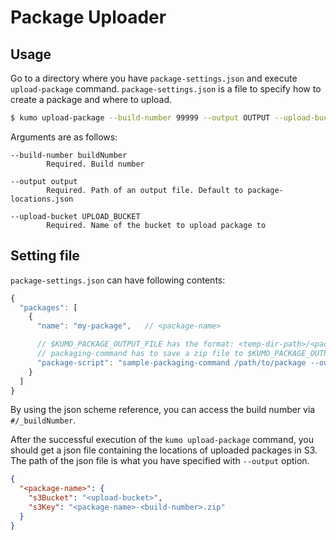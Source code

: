 
# Package Uploader

## Usage

Go to a directory where you have `package-settings.json` and execute `upload-package` command.
`package-settings.json` is a file to specify how to create a package and where to upload.

```sh
$ kumo upload-package --build-number 99999 --output OUTPUT --upload-bucket UPLOAD_BUCKET
```

Arguments are as follows:

```
--build-number buildNumber
        Required. Build number

--output output
        Required. Path of an output file. Default to package-locations.json

--upload-bucket UPLOAD_BUCKET
        Required. Name of the bucket to upload package to
```

## Setting file

`package-settings.json` can have following contents:

```js
{
  "packages": [
    {
      "name": "my-package",   // <package-name>

      // $KUMO_PACKAGE_OUTPUT_FILE has the format: <temp-dir-path>/<package-name>-<build-number>.zip
      // packaging-command has to save a zip file to $KUMO_PACKAGE_OUTPUT_FILE
      "package-script": "sample-packaging-command /path/to/package --output $KUMO_PACKAGE_OUTPUT_FILE",
    }
  ]
}
```

By using the json scheme reference, you can access the build number via `#/_buildNumber`.

After the successful execution of the `kumo upload-package` command, you should get a json file containing
the locations of uploaded packages in S3. The path of the json file is what you have specified with `--output` option.

```json
{
  "<package-name>": {
    "s3Bucket": "<upload-bucket>",
    "s3Key": "<package-name>-<build-number>.zip"
  }
}
```
